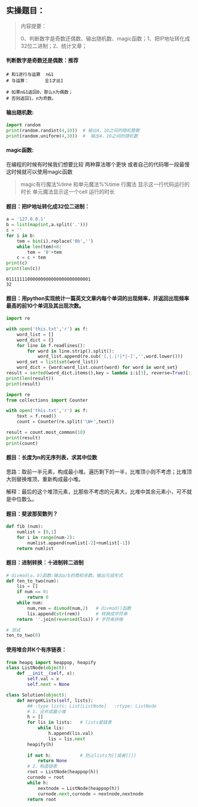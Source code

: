 ## 实操题目：

> 内容提要：
>
> 0、判断数字是奇数还偶数、输出随机数、magic函数；1、把IP地址转化成32位二进制；2、统计文章；

#### 判断数字是奇数还是偶数：推荐

```
# 和1进行与运算  n&1
# 与运算：      全1才出1

# 如果n&1返回0，那么n为偶数；
# 否则返回1，n为奇数。
```

#### 输出随机数:

```python 
import random
print(random.randint(4,10))  # 输出4，10之间的随机整数
print(random.uniform(4,10))  #  输出4，10之间的随机数
```

#### magic函数:

在编程的时候有时候我们想要比较 两种算法哪个更快 或者自己的代码哪一段最慢 这时候就可以使用magic函数

> magic有行魔法%time 和单元魔法%%time
> 行魔法 显示这一行代码运行的时长 单元魔法显示这一个cell 运行的时长

#### 题目：把IP地址转化成32位二进制：

```Python
a = '127.0.0.1'
b = list(map(int,a.split('.')))
c = ''
for i in b:
    tem = bin(i).replace('0b','')
    while len(tem)<8:
        tem = '0'+tem
    c = c + tem
print(c)
print(len(c))

```

```
01111111000000000000000000000001
32
```

#### 题目：用python实现统计一篇英文文章内每个单词的出现频率，并返回出现频率最高的前10个单词及其出现次数。

```Python
import re

with open('this.txt','r') as f:
    word_list = []
    word_dict = {}
    for line in f.readlines():
        for word in line.strip().split():
            word_list.append(re.sub('[,|.|!|*|-]','',word.lower()))
    word_set = list(set(word_list))
    word_dict = {word:word_list.count(word) for word in word_set}
result = sorted(word_dict.items(),key = lambda i:i[1], reverse=True)[:10]
print(len(result))
print(result)
```

```python 
import re
from collections import Counter

with open('this.txt','r') as f:
    text = f.read()
    count = Counter(re.split('\W+',text))

result = count.most_common(10)
print(result)
print(count)
```

#### 题目：长度为n的无序列表，求其中位数

思路：取前一半元素，构成最小堆。遍历剩下的一半，比堆顶小则不考虑；比堆顶大则替换堆顶，重新构成最小堆。

解释：最后的这个堆顶元素，比那些不考虑的元素大，比堆中其余元素小，可不就是中位数么。

#### 题目：斐波那契数列？

```python
def fib (num):
    numlist = [0,1]
    for i in range(num-2):
        numlist.append(numlist[-2]+numlist[-1])
    return numlist

```







#### 题目：进制转换：十进制转二进制

```python
# divmod(a，b)函数:输出a/b的商和余数。输出元组形式
def ten_to_two(num):
    lis = []   
    if num == 0:
    	return 0      
    while num:
        num,rem = divmod(num,2)   # divmod()函数
        lis.append(str(rem))      # 转换成字符串
    return ''.join(reversed(lis)) # 字符串拼接

# 测试
ten_to_two(8)
```

#### 使用堆合并K个有序链表：

```python
from heapq import heappop, heapify
class ListNode(object):
    def __init__(self, x):
        self.val = x
        self.next = None

class Solution(object):
    def mergeKLists(self, lists):
        ## :type lists: List[ListNode]   :rtype: ListNode
        # 1、合并成最小堆
        h = []
        for lis in lists:   # lists是链表
            while lis:
                h.append(lis.val)
                lis = lis.next
        heapify(h)
       
        if not h:           # 防止lists为[]或者[[]]
            return None
        # 2、构造链表
        root = ListNode(heappop(h))
        curnode = root
        while h:
            nextnode = ListNode(heappop(h))
            curnode.next,curnode = nextnode,nextnode
        return root
```

